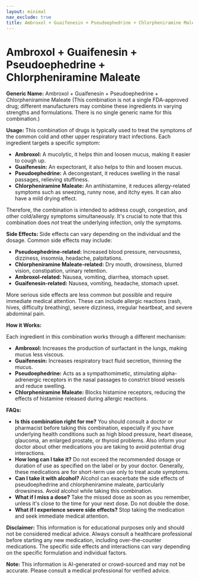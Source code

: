 ```yaml
---
layout: minimal
nav_exclude: true
title: Ambroxol + Guaifenesin + Pseudoephedrine + Chlorpheniramine Maleate
---
```


# Ambroxol + Guaifenesin + Pseudoephedrine + Chlorpheniramine Maleate

**Generic Name:** Ambroxol + Guaifenesin + Pseudoephedrine + Chlorpheniramine Maleate (This combination is not a single FDA-approved drug; different manufacturers may combine these ingredients in varying strengths and formulations. There is no single generic name for this combination.)

**Usage:** This combination of drugs is typically used to treat the symptoms of the common cold and other upper respiratory tract infections.  Each ingredient targets a specific symptom:

* **Ambroxol:**  A mucolytic, it helps thin and loosen mucus, making it easier to cough up.
* **Guaifenesin:** An expectorant, it also helps to thin and loosen mucus.
* **Pseudoephedrine:** A decongestant, it reduces swelling in the nasal passages, relieving stuffiness.
* **Chlorpheniramine Maleate:** An antihistamine, it reduces allergy-related symptoms such as sneezing, runny nose, and itchy eyes.  It can also have a mild drying effect.

Therefore, the combination is intended to address cough, congestion, and other cold/allergy symptoms simultaneously.  It's crucial to note that this combination does *not* treat the underlying infection, only the symptoms.

**Side Effects:** Side effects can vary depending on the individual and the dosage. Common side effects may include:

* **Pseudoephedrine-related:**  Increased blood pressure, nervousness, dizziness, insomnia, headache, palpitations.
* **Chlorpheniramine Maleate-related:** Dry mouth, drowsiness, blurred vision, constipation, urinary retention.
* **Ambroxol-related:** Nausea, vomiting, diarrhea, stomach upset.
* **Guaifenesin-related:** Nausea, vomiting, headache, stomach upset.


More serious side effects are less common but possible and require immediate medical attention.  These can include allergic reactions (rash, hives, difficulty breathing), severe dizziness, irregular heartbeat, and severe abdominal pain.

**How it Works:**

Each ingredient in this combination works through a different mechanism:

* **Ambroxol:** Increases the production of surfactant in the lungs, making mucus less viscous.
* **Guaifenesin:** Increases respiratory tract fluid secretion, thinning the mucus.
* **Pseudoephedrine:** Acts as a sympathomimetic, stimulating alpha-adrenergic receptors in the nasal passages to constrict blood vessels and reduce swelling.
* **Chlorpheniramine Maleate:** Blocks histamine receptors, reducing the effects of histamine released during allergic reactions.


**FAQs:**

* **Is this combination right for me?**  You should consult a doctor or pharmacist before taking this combination, especially if you have underlying health conditions such as high blood pressure, heart disease, glaucoma, an enlarged prostate, or thyroid problems.  Also inform your doctor about other medications you are taking to avoid potential drug interactions.
* **How long can I take it?**  Do not exceed the recommended dosage or duration of use as specified on the label or by your doctor.  Generally, these medications are for short-term use only to treat acute symptoms.
* **Can I take it with alcohol?** Alcohol can exacerbate the side effects of pseudoephedrine and chlorpheniramine maleate, particularly drowsiness. Avoid alcohol while taking this combination.
* **What if I miss a dose?**  Take the missed dose as soon as you remember, unless it's close to the time for your next dose. Do not double the dose.
* **What if I experience severe side effects?** Stop taking the medication and seek immediate medical attention.


**Disclaimer:** This information is for educational purposes only and should not be considered medical advice. Always consult a healthcare professional before starting any new medication, including over-the-counter medications.  The specific side effects and interactions can vary depending on the specific formulation and individual factors.


**Note:** This information is AI-generated or crowd-sourced and may not be accurate. Please consult a medical professional for verified advice.